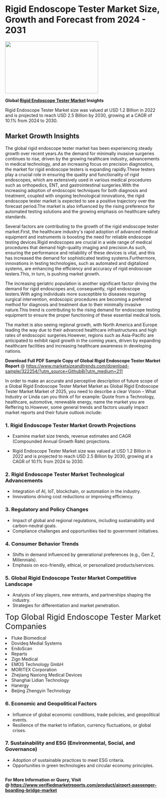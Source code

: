 <H1>Rigid Endoscope Tester Market Size, Growth and Forecast from 2024 - 2031</H1><img class="aligncenter size-medium wp-image-584254" src="https://thirdeyenews.in/wp-content/uploads/2024/09/Global-Market-Research-300x168.jpeg" alt="" width="300" height="168" /><p><strong>Global&nbsp;<a href="https://www.marketsizeandtrends.com/download-sample/322254/?utm_source=Github8j?utm_medium=211">Rigid Endoscope Tester Market</a> Insights</strong></p><p>Rigid Endoscope Tester Market size was valued at USD 1.2 Billion in 2022 and is projected to reach USD 2.5 Billion by 2030, growing at a CAGR of 10.1% from 2024 to 2030.</p><p><h2>Market Growth Insights</h2> <p>The global rigid endoscope tester market has been experiencing steady growth over recent years.As the demand for minimally invasive surgeries continues to rise, driven by the growing healthcare industry, advancements in medical technology, and an increasing focus on precision diagnostics, the market for rigid endoscope testers is expanding rapidly.These testers play a crucial role in ensuring the quality and functionality of rigid endoscopes, which are extensively used in various medical procedures such as orthopedics, ENT, and gastrointestinal surgeries.With the increasing adoption of endoscopic techniques for both diagnosis and treatment, coupled with ongoing technological innovations, the rigid endoscope tester market is expected to see a positive trajectory over the forecast period.The market is also influenced by the rising preference for automated testing solutions and the growing emphasis on healthcare safety standards.</p> <p>Several factors are contributing to the growth of the rigid endoscope tester market.First, the healthcare industry's rapid adoption of advanced medical equipment and instruments is boosting the need for reliable endoscope testing devices.Rigid endoscopes are crucial in a wide range of medical procedures that demand high-quality imaging and precision.As such, ensuring the performance and reliability of these devices is vital, and this has increased the demand for sophisticated testing systems.Furthermore, innovations in testing technologies, such as automated and digitalized systems, are enhancing the efficiency and accuracy of rigid endoscope testers.This, in turn, is pushing market growth.</p> <p>The increasing geriatric population is another significant factor driving the demand for rigid endoscopes and, consequently, rigid endoscope testers.With aging individuals more susceptible to diseases requiring surgical intervention, endoscopic procedures are becoming a preferred method for diagnosis and treatment due to their minimally invasive nature.This trend is contributing to the rising demand for endoscope testing equipment to ensure the proper functioning of these essential medical tools.</p> <p>The market is also seeing regional growth, with North America and Europe leading the way due to their advanced healthcare infrastructures and high rates of endoscopic surgeries.However, regions such as Asia-Pacific are anticipated to exhibit rapid growth in the coming years, driven by expanding healthcare facilities and increasing healthcare awareness in developing nations.</p> <p><span class=""><strong>Download Full PDF Sample Copy of Global Rigid Endoscope Tester Market Report</strong> @ <a href="https://www.marketsizeandtrends.com/download-sample/322254/?utm_source=Github8j?utm_medium=211" target="_blank">https://www.marketsizeandtrends.com/download-sample/322254/?utm_source=Github8j?utm_medium=211</a></span></p><p>In order to make an accurate and perceptive description of future scope of a Global&nbsp;Rigid Endoscope Tester Market Market as Global&nbsp;Rigid Endoscope Tester Market Market of 2025, you need to describe a clear Vision &ndash; What Industry or Linda can you think of for example: Quote from a Technology, healthcare, automotive, renewable energy, name the market you are Reffering to.However, some general trends and factors usually impact market reports and their future outlook include:</p><h3>1.&nbsp;<strong>Rigid Endoscope Tester Market Growth Projections</strong></h3><ul><li>Examine market size trends, revenue estimates and CAGR (Compounded Annual Growth Rate) projections.</li><li><p>Rigid Endoscope Tester Market size was valued at USD 1.2 Billion in 2022 and is projected to reach USD 2.5 Billion by 2030, growing at a CAGR of 10.1% from 2024 to 2030.</p></li></ul><h3>2.&nbsp;<strong>Rigid Endoscope Tester Market Technological Advancements</strong></h3><ul><li>Integration of AI, IoT, blockchain, or automation in the industry.</li><li>Innovations driving cost reductions or improving efficiency.</li></ul><h3>3.&nbsp;<strong>Regulatory and Policy Changes</strong></h3><ul><li>Impact of global and regional regulations, including sustainability and carbon-neutral goals.</li><li>Compliance challenges and opportunities tied to government initiatives.</li></ul><h3>4.&nbsp;<strong>Consumer Behavior Trends</strong></h3><ul><li>Shifts in demand influenced by generational preferences (e.g., Gen Z, Millennials).</li><li>Emphasis on eco-friendly, ethical, or personalized products/services.</li></ul><h3>5.&nbsp;<strong>Global Rigid Endoscope Tester Market Competitive Landscape</strong></h3><ul><li>Analysis of key players, new entrants, and partnerships shaping the industry.</li><li>Strategies for differentiation and market penetration.</li></ul><p data-pm-slice="1 1 []"><span style="color: inherit; font-family: inherit; font-size: 25px;">Top Global Rigid Endoscope Tester Market Companies</span></p><div class="" data-test-id=""><p><li>Fluke Biomedical</li><li> Dovideq Medial Systems</li><li> EndoScan</li><li> Reparts</li><li> Zign Medical</li><li> EMOS Technology GmbH</li><li> MORITEX Corporation</li><li> Zhejiang Naxiong Medical Devices</li><li> Shanghai Lidian Technology</li><li> Hanergy</li><li> Beijing Zhengyin Technology</li></p></div><h3>6.&nbsp;<strong>Economic and Geopolitical Factors</strong></h3><ul><li>Influence of global economic conditions, trade policies, and geopolitical events.</li><li>Resilience of the market to inflation, currency fluctuations, or global crises.</li></ul><h3>7.&nbsp;<strong>Sustainability and ESG (Environmental, Social, and Governance)</strong></h3><ul><li>Adoption of sustainable practices to meet ESG criteria.</li><li>Opportunities in green technologies and circular economy principles.</li></ul><h2><strong style="font-size: 14px;">For More Information or Query, Visit @&nbsp;</strong><a style="background-color: #ffffff; font-size: 14px;" href="https://www.marketsizeandtrends.com/report/rigid-endoscope-tester-market/" target="_blank">https://www.verifiedmarketreports.com/product/airport-passenger-boarding-bridge-market</a></h2>